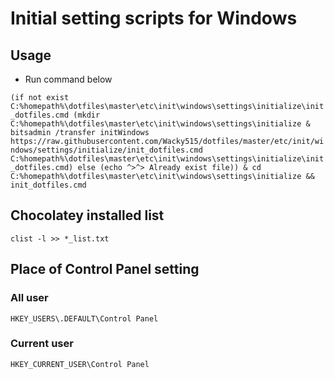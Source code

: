 # Initial setting scripts for Windows

## Usage

- Run command below

`(if not exist C:%homepath%\dotfiles\master\etc\init\windows\settings\initialize\init_dotfiles.cmd (mkdir C:%homepath%\dotfiles\master\etc\init\windows\settings\initialize & bitsadmin /transfer initWindows https://raw.githubusercontent.com/Wacky515/dotfiles/master/etc/init/windows/settings/initialize/init_dotfiles.cmd C:%homepath%\dotfiles\master\etc\init\windows\settings\initialize\init_dotfiles.cmd) else (echo ^>^> Already exist file)) & cd C:%homepath%\dotfiles\master\etc\init\windows\settings\initialize && init_dotfiles.cmd`

## Chocolatey installed list

`clist -l >> *_list.txt`

## Place of Control Panel setting

### All user

`HKEY_USERS\.DEFAULT\Control Panel`

### Current user

`HKEY_CURRENT_USER\Control Panel`
